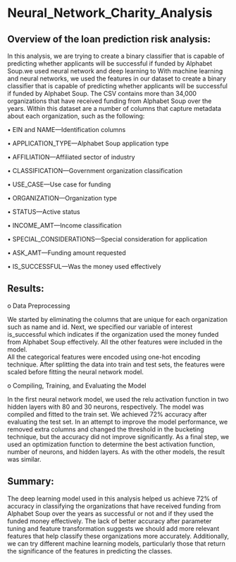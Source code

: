 # Neural_Network_Charity_Analysis

## Overview of the loan prediction risk analysis:

In this analysis, we are trying to create a binary classifier that is capable of predicting whether applicants will be successful if funded by Alphabet Soup.we used neural network and deep learning to 
With machine learning and neural networks, we used the features in our dataset to create a binary classifier that is capable of predicting whether applicants will be successful if funded by Alphabet Soup. The CSV contains more than 34,000 organizations that have received funding from Alphabet Soup over the years. Within this dataset are a number of columns that capture metadata about each organization, such as the following:

•	EIN and NAME—Identification columns

•	APPLICATION_TYPE—Alphabet Soup application type

•	AFFILIATION—Affiliated sector of industry

•	CLASSIFICATION—Government organization classification

•	USE_CASE—Use case for funding

•	ORGANIZATION—Organization type

•	STATUS—Active status

•	INCOME_AMT—Income classification

•	SPECIAL_CONSIDERATIONS—Special consideration for application

•	ASK_AMT—Funding amount requested

•	IS_SUCCESSFUL—Was the money used effectively

## Results: 

o	Data Preprocessing

We started by eliminating the columns that are unique for each organization such as name and id. Next, we specified our variable of interest is_successful which indicates if the organization used the money funded from Alphabet Soup effectively. All the other features were included in the model.  
All the categorical features were encoded using one-hot encoding technique. After splitting the data into train and test sets, the features were scaled before fitting the neural network model. 

o	Compiling, Training, and Evaluating the Model

In the first neural network model, we used the relu activation function in two hidden layers with 80 and 30 neurons, respectively. The model was compiled and fitted to the train set. We achieved 72% accuracy after evaluating the test set. In an attempt to improve the model performance, we removed extra columns and changed the threshold in the bucketing technique, but the accuracy did not improve significantly. As a final step, we used an optimization function to determine the best activation function, number of neurons, and hidden layers. As with the other models, the result was similar. 

## Summary:

The deep learning model used in this analysis helped us achieve 72% of accuracy in classifying the organizations that have received funding from Alphabet Soup over the years as successful or not and if they used the funded money effectively. The lack of better accuracy after parameter tuning and feature transformation suggests we should add more relevant features that help classify these organizations more accurately. Additionally, we can try different machine learning models, particularly those that return the significance of the features in predicting the classes.  
